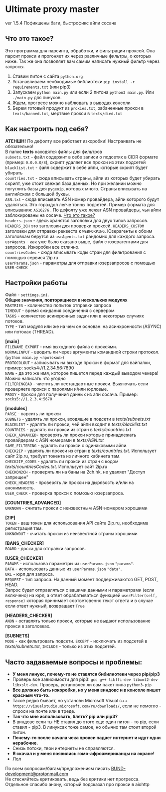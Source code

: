 # Ultimate proxy master
ver 1.5.4 
Пофикшены баги, быстрофикс айпи сосача
## Что это такое?
Это программа для парсинга, обработки, и фильтрации проксей. Она парсит прокси и прогоняет их через различные фильтры, о которых ниже. Так же она позволяет вам самим написать нужный фильтр через запросы.  
1. Ставим питон с сайта `python.org`  
2. Устанавливаем необходимые библиотеки `pip install -r requirements.txt` (или pip3)  
3. Запускаем `python main.py` или если 2 питона `python3 main.py`. Или `./main.py` для пинусов.  
4. Ждем, прогресс можно наблюдать в выводах консоли  
5. Берем готовый продукт из `proxies.txt`, забаненные прокси в `texts/banned.txt`, мертвые прокси в `texts/died.txt`  

## Как настроить под себя?  
**АТЕНШН!** По дефолту все работает изкоробки! Настраивать не обязательно!  
В папке **texts** находятся файлы для фильтров  
`subnets.txt` - файл содержит в себе записи о подсетях в CIDR формате (пример: `0.0.0.0/8`), скрипт удаляет все прокси из этих подсетей  
`blacklist.txt` - файл содержит в себе айпи, которые скрипт будет убирать   
`countries.txt` - сюда вписывать страны, айпи из которых будет убирать скрипт, уже стоит свежая база данных. Но при желании можно погуглить базы для `pygeoip`, которых много. Страны вписывать на английском с большой буквы.  
`ASN.txt` - сюда вписывать ASN номер провайдера, айпи которого будут удаляться. Это гораздол легче тонны подсетей. Пример формата для вписывания: `AS16276` . По дефолту уже лежат ASN провайдеры, чьи айпи заблокированы на сосаче. [Что это такое?](https://ru.wikipedia.org/wiki/%D0%90%D0%B2%D1%82%D0%BE%D0%BD%D0%BE%D0%BC%D0%BD%D0%B0%D1%8F_%D1%81%D0%B8%D1%81%D1%82%D0%B5%D0%BC%D0%B0_(%D0%98%D0%BD%D1%82%D0%B5%D1%80%D0%BD%D0%B5%D1%82))  
`headers.json` - здесь хранятся заголовки для двух типов запросов. `HEADERS_2CH` это заголовки для проверки проксей. `HEADERS_CUSTOM` заголовки для отправки реквеста к `WEBFORPING`. Юзерагенты к обоим заголовкам берутся из `usrAgents.txt` рандомно для каждого запроса.  
`usrAgents` - как уже было сказано выше, файл с юзерагентами для запросов. Изкоробки все отлично.  
`countriesCodes` - сюда вписывать коды стран для фильтрования с помощью сервися 2ip.ru  
`userParams.json` - параметры для отправки юзерзапросов с помощью `USER-CHECK`  


## Настройки работы  
Файл - `settings.ini`.  
**Общие значения, повторящиеся в нескольких модулях**  
`MAXTRIES` - количество попыток отправки запроса  
`TIMEOUT` - время ожидания соединения с сервером  
`TASKS` - количество асинхронных задач или в некоторых случиях потоков.  
`TYPE` - тип модуля или же на чем он основан: на асинхронности (ASYNC) или потоках (THREAD).  


**[main]**  
`FILENAME_EXPORT` - имя выходного файла с проксями.  
`NORMALINPUT` - вводить ли через аргументы командной строки протокол. (`python main.py <протокол>`)  
`PROTOCOLOUT` - записывать на выходе прокси в формат для вайпалки, пример: socks4://1.2.34.56:7890  
`NAME` - да это же имя, которое пишется перед каждый выводом чекера! Можно написать что угодно  
`FILTERINGBAD` - чистить ли нестандартные прокси. Выключать если проверяете прокси с паролями и/или юрловые.  
`PROXY` - прокси для получения данных из апи сосача. Пример: `socks5://1.2.3.4:5678`  

**[modules]**  
`PARSE` - парсить ли прокси  
`SUBNETS` - удалять ли прокси, входящие в подсети в *texts/subnets.txt*  
`BLACKLIST` - удалять ли прокси, чей айпи входит в *texts/blacklist.txt*  
`COUNTRIES` - удалять ли прокси из стран в *texts/countries.txt*  
`CHECK_ADVANCED`- проверять ли прокси которые принадлежать провайдерам с ASN номерами в *texts/ASN.txt*  
`SAME_FILTERING` - удалять ли прокси с одинаковыми айпи.  
`CHECK2IP` - удалять ли прокси из стран в *texts/countries.txt*. Использует сайт 2ip.ru, требует токента из личного кабинета там.  
`CHECK2IP_CODES` - удалять ли прокси из стран с кодом *texts/countriesCodes.txt*. Использует сайт 2ip.ru  
`CHECKON2CH` - проверять ли на баны на 2ch.hk, не удаляет "Доступ запрещен"  
`CHECK_HEADERS` - проверять ли прокси на дырявость и/или на анонимность.  
`USER_CHECK` - проверка прокси с помозью юзерзапроса.  

**[COUNTRIES_ADVANCED]**  
`UNKNOWN` - считать прокси с неизвестным ASN-номером хорошими  

**[2IP]**  
`TOKEN` - ваш токен для использования API сайта 2ip.ru, необходима регистрация там.  
`UNKNOWOUT` - считать прокси из неизвестной страны хорошими  

**[BANS_CHECKER]**  
`BOARD` - доска для отправки запросов.  

**[USER_CHECKER]**  
`PARAMS` - использова параметры из `userParams.json` `"params"`.  
`DATA` - использовать данные из `userParams.json` `"data"`.  
`URL` - юрл для запроса.  
`REQUEST` - тип запроса. На данный момент поддерживаются GET, POST, HEAD.  
Запрос будет отправляться с вашими данными и параметрами (если включено) на юрл, а ответ обрабатываться функцией
`userFilter(self, response)` которая принимает соответсвенно текст ответа и в случае если ответ нужный, возвращает `True`  

**[HEADERS_CHECKER]**  
`ANON` - оставлять только прокси, которые не выдают использование прокси в заголовках.  

**[SUBNETS]**  
`MODE` - как фильтровать подсети. `EXCEPT` - исключать из подсетей в *texts/subnets.txt*, `INCLUDE` - только из этих подсетей.  


## Часто задаваемые вопросы и проблемы:  
- **У меня линукс, почему-то не ставятся бибилиотеки через pip/pip3**  
- Проверь все зависимости для pip3: `gcc g++ libffi-dev libxml2-dev libxslt-dev`. Проверь, установлен ли сам пакет пипа `python3-pip`  
- **Все должно быть изкоробки, но у меня виндовс и в консоле пишет красным что-то.**  
- Такое редко бывает, но установи Microsoft Visual c++ `https://visualstudio.microsoft.com/ru/downloads/`, если не помогло - спроси на почте или в треде.  
- **Так что мне использовать, блять? pip или pip3?**  
- В виндовс если ты НЕ ставил до этого еще один питон - то pip, если ставил - pip3. В линуксах тоже самое, но обычно там стоит второй питон.  
- **Почему-то после начала чека прокси падает интернет и идут одни нерабочие.**  
- Снизь потоки, твои интернеты не справляются.  
- **Я скачал и у меня появились гомо-афроамериканцы на экране!**  
- Лол  




По всем вопросам/багам/предложениям писать BUND-development@protonmail.com  
Не стесняйтесь критиковать, ведь без критики нет прогресса. Отдельное спасибо анону, который подсказал про прокси в aiohttp  


